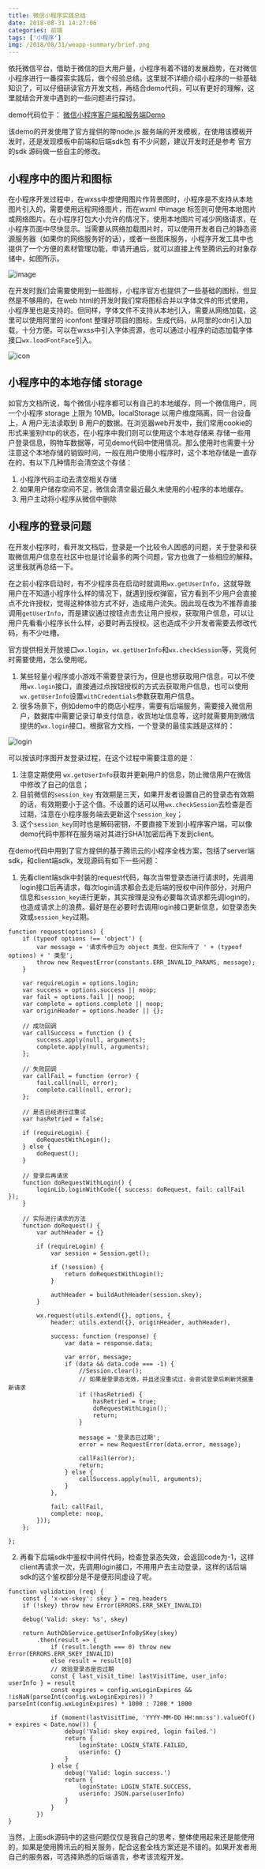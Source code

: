 ```yaml
---
title: 微信小程序实践总结
date: 2018-08-31 14:27:06
categories: 前端
tags: ['小程序']
img: /2018/08/31/weapp-summary/brief.png
---
```


依托微信平台，借助于微信的巨大用户量，小程序有着不错的发展趋势，在对微信小程序进行一番探索实践后，做个经验总结。这里就不详细介绍小程序的一些基础知识了，可以仔细研读官方开发文档，再结合demo代码，可以有更好的理解，这里就结合开发中遇到的一些问题进行探讨。

demo代码位于： [微信小程序客户端和服务端Demo](https://github.com/CharmSun/weapp-weshop)

该demo的开发使用了官方提供的带node.js 服务端的开发模板，在使用该模板开发时，还是发现模板中前端和后端sdk包 有不少问题，建议开发时还是参考 官方的sdk 源码做一些自主的修改。

## 小程序中的图片和图标
在小程序开发过程中，在wxss中想使用图片作背景图时，小程序是不支持从本地图片引入的，需要使用远程网络图片，而在wxml 中image 标签则可使用本地图片或网络图片。在小程序打包大小允许的情况下，使用本地图片可减少网络请求，在小程序页面中尽快显示。当需要从网络加载图片时，可以使用开发者自己的静态资源服务器（如果你的网络服务好的话），或者一些图床服务，小程序开发工具中也提供了一个方便的素材管理功能，申请开通后，就可以直接上传至腾讯云的对象存储中，如图所示。

![image](image.png)

在开发时我们会需要使用到一些图标，小程序官方也提供了一些基础的图标，但显然是不够用的，在web html的开发时我们常将图标合并以字体文件的形式使用，小程序里也是支持的。但同样，字体文件不支持从本地引入，需要从网络加载，这里可以使用阿里的 iconfont 整理好项目的图标，生成代码，从阿里的cdn引入加载，十分方便。可以在wxss中引入字体资源，也可以通过小程序的动态加载字体接口`wx.loadFontFace`引入。

![icon](icon.png)

## 小程序中的本地存储 storage
如官方文档所说，每个微信小程序都可以有自己的本地缓存，同一个微信用户，同一个小程序 storage 上限为 10MB。localStorage 以用户维度隔离，同一台设备上，A 用户无法读取到 B 用户的数据。在浏览器web开发中，我们常用cookie的形式来鉴别http的状态，在小程序中我们则可以使用这个本地存储来 存储一些用户登录信息，购物车数据等，可见demo代码中使用情况。那么使用时也需要十分注意这个本地存储的销毁时间，一般在用户使用小程序时，这个本地存储是一直存在的，有以下几种情形会清空这个存储：
1. 小程序代码主动去清空相关存储
2. 如果用户储存空间不足，微信会清空最近最久未使用的小程序的本地缓存。
3. 用户主动将小程序从微信中删除


## 小程序的登录问题
在开发小程序时，看开发文档后，登录是一个比较令人困惑的问题，关于登录和获取微信用户信息在社区中也是讨论最多的两个问题，官方也做了一些相应的解释。这里我就再总结一下。

在之前小程序启动时，有不少程序员在启动时就调用`wx.getUserInfo`，这就导致用户在不知道小程序什么样的情况下，就遇到授权弹窗，官方看到不少用户会直接点不允许授权，觉得这种体验方式不好，造成用户流失。因此现在改为不推荐直接调用`getUserInfo`，而是建议通过按钮点击去让用户授权，获取用户信息，可以让用户先看看小程序长什么样，必要时再去授权。这也造成不少开发者需要去修改代码，有不少吐槽。

官方提供相关开放接口`wx.login`，`wx.getUserInfo`和`wx.checkSession`等，究竟何时需要使用，怎么使用呢。
1. 某些轻量小程序或小游戏不需要登录行为，但是也想获取用户信息，可以不使用`wx.login`接口，直接通过点按钮授权的方式去获取用户信息，也可以使用`wx.getUserInfo`设置`withCredentials`参数获取用户信息。
2. 很多场景下，例如demo中的商店小程序，需要有后端服务，需要接入微信用户，数据库中需要记录订单支付信息，收货地址信息等，这时就需要用到微信提供的`wx.login`接口。根据官方文档，一个登录的最佳实践是这样的：

![login](api-login.jpg)

可以按该时序图开发登录过程，在这个过程中需要注意的是：
1. 注意定期使用 `wx.getUserInfo`获取并更新用户的信息，防止微信用户在微信中修改了自己的信息；
2. 目前微信的`session_key` 有效期是三天，如果开发者设置自己的登录态有效期的话，有效期要小于这个值。不设置的话可以用`wx.checkSession`去检查是否过期，注意在小程序服务端去更新这个`session_key`；
3. 这个`session_key`同时也是解码密钥，不要直接下发到小程序客户端，可以像demo代码中那样在服务端对其进行SHA1加密后再下发到client。

在demo代码中用到了官方提供的基于腾讯云的小程序全栈方案，包括了server端sdk，和client端sdk，发现源码有如下一些问题：
1. 先看client端sdk中封装的request代码，每次当带登录态进行请求时，先调用login接口后再请求，每次login请求都会去走后端的授权中间件部分，对用户信息和`session_key`进行更新，其实按理是没有必要每次请求都先调login的，也造成请求上的浪费。最好是在必要时去调用login接口更新信息，如登录态失效或`session_key`过期。

```
function request(options) {
    if (typeof options !== 'object') {
        var message = '请求传参应为 object 类型，但实际传了 ' + (typeof options) + ' 类型';
        throw new RequestError(constants.ERR_INVALID_PARAMS, message);
    }

    var requireLogin = options.login;
    var success = options.success || noop;
    var fail = options.fail || noop;
    var complete = options.complete || noop;
    var originHeader = options.header || {};

    // 成功回调
    var callSuccess = function () {
        success.apply(null, arguments);
        complete.apply(null, arguments);
    };

    // 失败回调
    var callFail = function (error) {
        fail.call(null, error);
        complete.call(null, error);
    };

    // 是否已经进行过重试
    var hasRetried = false;

    if (requireLogin) {
        doRequestWithLogin();
    } else {
        doRequest();
    }

    // 登录后再请求
    function doRequestWithLogin() {
        loginLib.loginWithCode({ success: doRequest, fail: callFail });
    }

    // 实际进行请求的方法
    function doRequest() {
        var authHeader = {}

        if (requireLogin) {
            var session = Session.get();
    
            if (!session) {
                return doRequestWithLogin();
            }
    
            authHeader = buildAuthHeader(session.skey);
        }

        wx.request(utils.extend({}, options, {
            header: utils.extend({}, originHeader, authHeader),

            success: function (response) {
                var data = response.data;

                var error, message;
                if (data && data.code === -1) {
                    //Session.clear();
                    // 如果是登录态无效，并且还没重试过，会尝试登录后刷新凭据重新请求
                    if (!hasRetried) {
                        hasRetried = true;
                        doRequestWithLogin();
                        return;
                    }

                    message = '登录态已过期';
                    error = new RequestError(data.error, message);

                    callFail(error);
                    return;
                } else {
                    callSuccess.apply(null, arguments);
                }
            },

            fail: callFail,
            complete: noop,
        }));
    };

};
```

2. 再看下后端sdk中鉴权中间件代码，检查登录态失效，会返回code为-1，这样client再请求一次，先调用login接口，不用用户去主动登录，这样的话后端sdk的这个鉴权部分是不是便形同虚设了呢。

```
function validation (req) {
    const { 'x-wx-skey': skey } = req.headers
    if (!skey) throw new Error(ERRORS.ERR_SKEY_INVALID)

    debug('Valid: skey: %s', skey)

    return AuthDbService.getUserInfoBySKey(skey)
        .then(result => {
            if (result.length === 0) throw new Error(ERRORS.ERR_SKEY_INVALID)
            else result = result[0]
            // 效验登录态是否过期
            const { last_visit_time: lastVisitTime, user_info: userInfo } = result
            const expires = config.wxLoginExpires && !isNaN(parseInt(config.wxLoginExpires)) ? parseInt(config.wxLoginExpires) * 1000 : 7200 * 1000

            if (moment(lastVisitTime, 'YYYY-MM-DD HH:mm:ss').valueOf() + expires < Date.now()) {
                debug('Valid: skey expired, login failed.')
                return {
                    loginState: LOGIN_STATE.FAILED,
                    userinfo: {}
                }
            } else {
                debug('Valid: login success.')
                return {
                    loginState: LOGIN_STATE.SUCCESS,
                    userinfo: JSON.parse(userInfo)
                }
            }
        })
}
```

当然，上面sdk源码中的这些问题仅仅是我自己的思考，整体使用起来还是能使用的，如果是使用腾讯云的相关服务，配合这套全栈方案还是不错的。如果开发者用自己的服务器，可选择熟悉的后端语言，参考该流程开发。




